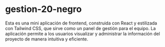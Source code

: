 # gestion-20-negro
Esta es una mini aplicación de frontend, construida con React y estilizada con Tailwind CSS, que sirve como un panel de gestión para el equipo. La aplicación permite a los usuarios visualizar y administrar la información del proyecto de manera intuitiva y eficiente.
